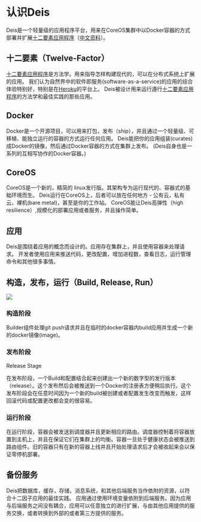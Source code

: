 认识Deis
=======

Deis是一个轻量级的应用程序平台，用来在CoreOS集群中以Docker容器的方式部署并扩展[十二要素应用程序](http://docs.deis.io/en/latest/understanding_deis/concepts/#concepts-twelve-factor)（[中文资料](https://gist.github.com/harmy/3437177)）。

十二要素（Twelve-Factor）
----------------------

[十二要素应用程序](http://12factor.net/)是方法学。用来指导怎样构建现代的，可以在分布式系统上扩展的应用。
我们认为自然界中的软件即服务(software-as-a-service)的应用的综合体验特别好，特别是在[Heroku](https://www.heroku.com/)的平台上。
Deis被设计用来运行遵行[十二要素应用程序](http://12factor.net/)的方法学和最佳实践的那些应用。

Docker
------

Docker是一个开源项目，可以用来打包，发布（ship），并且通过一个轻量级、可移植、能独立运行的容器的方式运行任何应用。
Deis能把你的应用组装(curates)成Docker的镜像，然后通过Docker容器的方式在集群上发布。
(Deis自身也是一系列的互相写协作的Docker容器。)

CoreOS
------

CoreOS是一个新的，精简的 linux发行版。其架构专为运行现代的、容器式的基础环境而生。
Deis运行在CoreOS上，后者可以放在任何地方 - 公有云，私有云，裸机(bare metal)，甚至是你的工作站。
CoreOS能让Deis高弹性（high resilience）,规模化的部署应用或者服务，并且操作简单。

应用
---

Deis是围绕着应用的概念而设计的。应用存在集群上，并且使用容器来处理请求。
开发者使用应用来推送代码，更改配置，增加进程数，查看日志，运行管理命令和其他很多事情。

构造，发布，运行（Build, Release, Run）
-----------------------------------

![](http://docs.deis.io/en/latest/_images/DeisGitPushWorkflow.png)

### 构造阶段

Builder组件处理git push请求并且在临时的docker容器内build应用并生成一个新的docker镜像(image)。

### 发布阶段

Release Stage

在发布阶段，一个Build和配置结合起来创建出一个新的数字型的发行版本（release）。这个发布然后会被推送到一个Docker的注册表方便稍后执行。这个发布阶段会在任意时间因为一个新的build被创建或者配置发生改变而触发，这样回滚代码或配置更改都会变的很容易。

### 运行阶段

在运行阶段，容器会被发送到调度器并且更新相应的路由。调度器控制着将容器放置到主机上，并且在保证它们在集群上的均衡。容器一旦处于健康状态会被推送到路由组件。旧的容器只有在新的容器上线并且开始处理请求后才会被收起来会以保证零停机部署。


备份服务
-------

Deis把数据库，缓存，存储，消息系统，和其他后端服务当作依附的资源，以符合十二因子应用的最佳实践。
应用通过使用环境变量依附到后端服务。因为应用与后端服务之间没有耦合，应用可以任意独立的进行扩展，与由其他应用提供的服务交换，或者转换到外部的或者第三方提供的服务。
